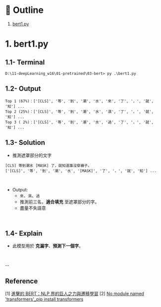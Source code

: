 # :eyes: Outline
1. [bert1.py](bert1.py)


# 1. bert1.py
## 1.1- Terminal
```
D:\11-deepLearning_w16\01-pretrained\03-bert> py .\bert1.py
```

## 1.2- Output
```
Top 1 (67%)：['[CLS]', '等', '到', '潮', '水', '來', '了', '，', '就', '知'] ...
Top 2 (25%)：['[CLS]', '等', '到', '潮', '水', '濕', '了', '，', '就', '知'] ...
Top 3 ( 2%)：['[CLS]', '等', '到', '潮', '水', '過', '了', '，', '就', '知'] ...
```

## 1.3- Solution
* 推測遮罩部分的文字
```
[CLS] 等到潮水 [MASK] 了，就知道誰沒穿褲子。
['[CLS]', '等', '到', '潮', '水', '[MASK]', '了', '，', '就', '知'] ...
```

<br>

* Output:
  * ``來``、``濕``、``過``
  * 推測前三名，**適合填充** 至遮罩部分的字。
  * 盡量不失語意

<br>


## 1.4- Explain
* 此模型用於 **克漏字**、**預測下一個字**。

<br>

--
## Reference
[1] [進擊的 BERT：NLP 界的巨人之力與遷移學習](https://leemeng.tw/attack_on_bert_transfer_learning_in_nlp.html)
[2] [No module named 'transformers'_pip install transformers](https://nomodulenamed.com/zh/m/transformers.convert_pytorch_checkpoint_to_tf2)